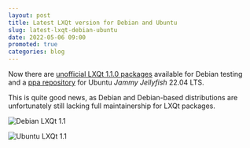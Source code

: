 ```yaml
---
layout: post
title: Latest LXQt version for Debian and Ubuntu
slug: latest-lxqt-debian-ubuntu
date: 2022-05-06 09:00
promoted: true
categories: blog
---
```




Now there are [unofficial LXQt 1.1.0 packages](https://github.com/severusseptimius/lxqt-1.1-debian.git)
available for Debian testing and a [ppa repository](https://launchpad.net/~severusseptimius/+archive/ubuntu/lxqt) for Ubuntu _Jammy Jellyfish_ 22.04 LTS.

This is quite good news, as Debian and Debian-based distributions are unfortunately still lacking full maintainership for LXQt packages.



![Debian LXQt 1.1](../../../../../images/posts/lxqt.1.1_debian.jpg)

 ![Ubuntu LXQt 1.1](../../../../../images/posts/lxqt.1.1_ubuntu.jpg)

